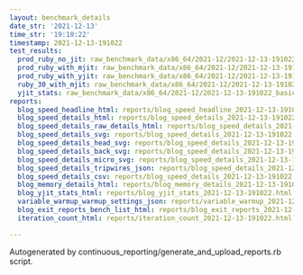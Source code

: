 ```yaml
---
layout: benchmark_details
date_str: '2021-12-13'
time_str: '19:10:22'
timestamp: 2021-12-13-191022
test_results:
  prod_ruby_no_jit: raw_benchmark_data/x86_64/2021-12/2021-12-13-191022_basic_benchmark_prod_ruby_no_jit.json
  prod_ruby_with_mjit: raw_benchmark_data/x86_64/2021-12/2021-12-13-191022_basic_benchmark_prod_ruby_with_mjit.json
  prod_ruby_with_yjit: raw_benchmark_data/x86_64/2021-12/2021-12-13-191022_basic_benchmark_prod_ruby_with_yjit.json
  ruby_30_with_mjit: raw_benchmark_data/x86_64/2021-12/2021-12-13-191022_basic_benchmark_ruby_30_with_mjit.json
  yjit_stats: raw_benchmark_data/x86_64/2021-12/2021-12-13-191022_basic_benchmark_yjit_stats.json
reports:
  blog_speed_headline_html: reports/blog_speed_headline_2021-12-13-191022.html
  blog_speed_details_html: reports/blog_speed_details_2021-12-13-191022.html
  blog_speed_details_raw_details_html: reports/blog_speed_details_2021-12-13-191022.raw_details.html
  blog_speed_details_svg: reports/blog_speed_details_2021-12-13-191022.svg
  blog_speed_details_head_svg: reports/blog_speed_details_2021-12-13-191022.head.svg
  blog_speed_details_back_svg: reports/blog_speed_details_2021-12-13-191022.back.svg
  blog_speed_details_micro_svg: reports/blog_speed_details_2021-12-13-191022.micro.svg
  blog_speed_details_tripwires_json: reports/blog_speed_details_2021-12-13-191022.tripwires.json
  blog_speed_details_csv: reports/blog_speed_details_2021-12-13-191022.csv
  blog_memory_details_html: reports/blog_memory_details_2021-12-13-191022.html
  blog_yjit_stats_html: reports/blog_yjit_stats_2021-12-13-191022.html
  variable_warmup_warmup_settings_json: reports/variable_warmup_2021-12-13-191022.warmup_settings.json
  blog_exit_reports_bench_list_html: reports/blog_exit_reports_2021-12-13-191022.bench_list.html
  iteration_count_html: reports/iteration_count_2021-12-13-191022.html

---
```

Autogenerated by continuous_reporting/generate_and_upload_reports.rb script.
